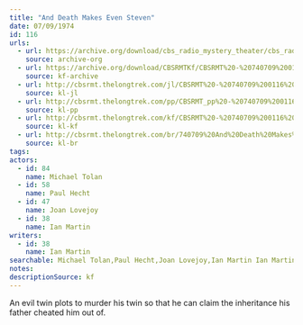 ```yaml
---
title: "And Death Makes Even Steven"
date: 07/09/1974
id: 116
urls: 
  - url: https://archive.org/download/cbs_radio_mystery_theater/cbs_radio_mystery_theater-0101-0150.zip/cbs_radio_mystery_theater-0101-0150%2Fcbsrmt_0116_and_death_makes_even_steven.mp3
    source: archive-org
  - url: https://archive.org/download/CBSRMTKf/CBSRMT%20-%20740709%200116%20And%20Death%20Makes%20Even%20Steven_kf.mp3
    source: kf-archive
  - url: http://cbsrmt.thelongtrek.com/jl/CBSRMT%20-%20740709%200116%20And%20Death%20Makes%20Even%20Steven_jl.mp3
    source: kl-jl
  - url: http://cbsrmt.thelongtrek.com/pp/CBSRMT_pp%20-%20740709%200116%20And%20Death%20Makes%20Even%20Steven.mp3
    source: kl-pp
  - url: http://cbsrmt.thelongtrek.com/kf/CBSRMT%20-%20740709%200116%20And%20Death%20Makes%20Even%20Steven_kf.mp3
    source: kl-kf
  - url: http://cbsrmt.thelongtrek.com/br/740709%20And%20Death%20Makes%20Even%20Steven%20-%20WOR.mp3
    source: kl-br
tags: 
actors:  
  - id: 84
    name: Michael Tolan  
  - id: 58
    name: Paul Hecht  
  - id: 47
    name: Joan Lovejoy  
  - id: 38
    name: Ian Martin
writers:  
  - id: 38
    name: Ian Martin
searchable: Michael Tolan,Paul Hecht,Joan Lovejoy,Ian Martin Ian Martin
notes: 
descriptionSource: kf
---
```

An evil twin plots to murder his twin so that he can claim the inheritance his father cheated him out of.
